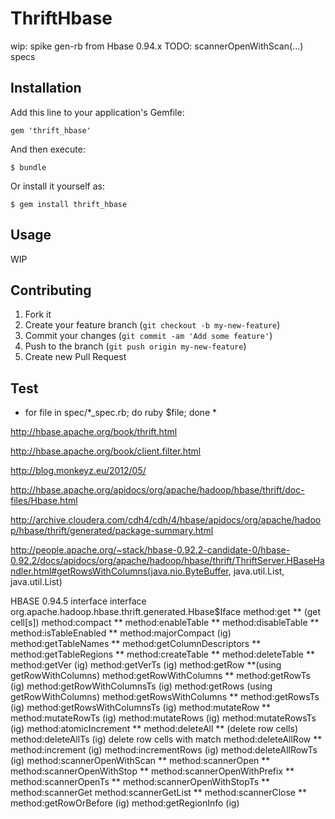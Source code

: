 # ThriftHbase
wip: spike
gen-rb from Hbase 0.94.x
TODO: scannerOpenWithScan(...) specs
## Installation

Add this line to your application's Gemfile:

    gem 'thrift_hbase'

And then execute:

    $ bundle

Or install it yourself as:

    $ gem install thrift_hbase

## Usage

WIP

## Contributing

1. Fork it
2. Create your feature branch (`git checkout -b my-new-feature`)
3. Commit your changes (`git commit -am 'Add some feature'`)
4. Push to the branch (`git push origin my-new-feature`)
5. Create new Pull Request

## Test

* for file in spec/*_spec.rb; do ruby $file; done *

http://hbase.apache.org/book/thrift.html

http://hbase.apache.org/book/client.filter.html

http://blog.monkeyz.eu/2012/05/

http://hbase.apache.org/apidocs/org/apache/hadoop/hbase/thrift/doc-files/Hbase.html

http://archive.cloudera.com/cdh4/cdh/4/hbase/apidocs/org/apache/hadoop/hbase/thrift/generated/package-summary.html

http://people.apache.org/~stack/hbase-0.92.2-candidate-0/hbase-0.92.2/docs/apidocs/org/apache/hadoop/hbase/thrift/ThriftServer.HBaseHandler.html#getRowsWithColumns(java.nio.ByteBuffer, java.util.List, java.util.List)

HBASE 0.94.5
interface interface org.apache.hadoop.hbase.thrift.generated.Hbase$Iface
method:get ** (get cell[s])
method:compact **
method:enableTable  **
method:disableTable **
method:isTableEnabled **
method:majorCompact (ig)
method:getTableNames  **
method:getColumnDescriptors **
method:getTableRegions **
method:createTable **
method:deleteTable **
method:getVer (ig)
method:getVerTs (ig)
method:getRow **(using getRowWithColumns)
method:getRowWithColumns **
method:getRowTs (ig)
method:getRowWithColumnsTs (ig)
method:getRows (using getRowWithColumns)
method:getRowsWithColumns **
method:getRowsTs (ig)
method:getRowsWithColumnsTs (ig)
method:mutateRow **
method:mutateRowTs (ig)
method:mutateRows (ig)
method:mutateRowsTs (ig)
method:atomicIncrement **
method:deleteAll ** (delete row cells)
method:deleteAllTs (ig) delete row cells  with match
method:deleteAllRow **
method:increment (ig)
method:incrementRows (ig)
method:deleteAllRowTs (ig)
method:scannerOpenWithScan **
method:scannerOpen **
method:scannerOpenWithStop **
method:scannerOpenWithPrefix **
method:scannerOpenTs **
method:scannerOpenWithStopTs **
method:scannerGet
method:scannerGetList **
method:scannerClose  **
method:getRowOrBefore (ig)
method:getRegionInfo  (ig)
